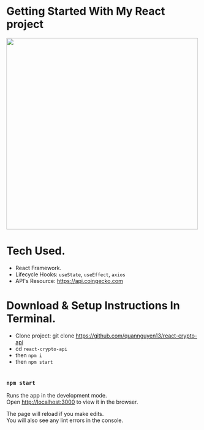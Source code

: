 # Getting Started With My React project

<img src=https://i.imgur.com/TjxubK3.png width=500>

#
# Tech Used.
* React Framework.
* Lifecycle Hooks: `useState`, `useEffect`, `axios`
* API's Resource: https://api.coingecko.com 
#
# Download & Setup Instructions In Terminal.

* Clone project: git clone https://github.com/quannguyen13/react-crypto-api
* cd `react-crypto-api`
* then `npm i`
* then `npm start`
#

### `npm start`

Runs the app in the development mode.\
Open [http://localhost:3000](http://localhost:3000) to view it in the browser.

The page will reload if you make edits.\
You will also see any lint errors in the console.
